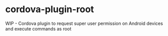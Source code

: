 # cordova-plugin-root
WIP - Cordova plugin to request super user permission on Android devices and execute commands as root
